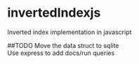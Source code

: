 # invertedIndexjs
Inverted index implementation in javascript

##TODO
Move the data struct to sqlite  
Use express to add docs/run queries  
